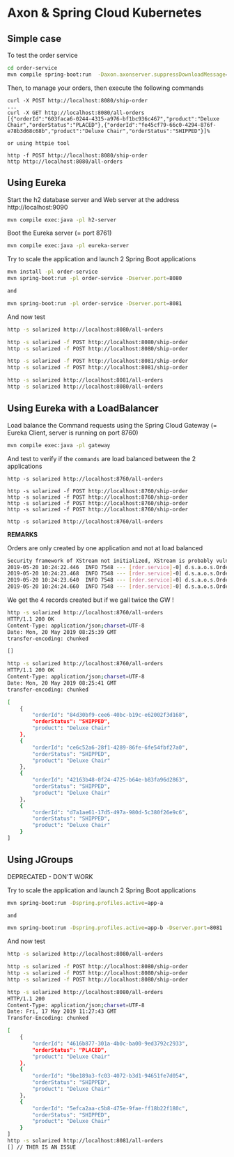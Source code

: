 # Axon & Spring Cloud Kubernetes

## Simple case

To test the order service

```bash
cd order-service
mvn compile spring-boot:run  -Daxon.axonserver.suppressDownloadMessage=true
```

Then, to manage your orders, then execute the following commands

```
curl -X POST http://localhost:8080/ship-order
...
curl -X GET http://localhost:8080/all-orders
[{"orderId":"603faca6-0244-4315-a976-bf1bc936c467","product":"Deluxe Chair","orderStatus":"PLACED"},{"orderId":"fe45cf79-66c0-4294-876f-e78b3d68c68b","product":"Deluxe Chair","orderStatus":"SHIPPED"}]%   

or using httpie tool

http -f POST http://localhost:8080/ship-order
http http://localhost:8080/all-orders
```

## Using Eureka

Start the h2 database server and Web server at the address http://localhost:9090
```bash
mvn compile exec:java -pl h2-server
```

Boot the Eureka server (= port 8761)

```bash
mvn compile exec:java -pl eureka-server
```

Try to scale the application and launch 2 Spring Boot applications

```bash
mvn install -pl order-service
mvn spring-boot:run -pl order-service -Dserver.port=8080

and 

mvn spring-boot:run -pl order-service -Dserver.port=8081
```

And now test 

```bash
http -s solarized http://localhost:8080/all-orders

http -s solarized -f POST http://localhost:8080/ship-order
http -s solarized -f POST http://localhost:8080/ship-order

http -s solarized -f POST http://localhost:8081/ship-order
http -s solarized -f POST http://localhost:8081/ship-order

http -s solarized http://localhost:8081/all-orders
http -s solarized http://localhost:8080/all-orders
```

## Using Eureka with a LoadBalancer

Load balance the Command requests using the Spring Cloud Gateway (= Eureka Client, server is running on port 8760)

```bash
mvn compile exec:java -pl gateway
```

And test to verify if the `commands` are load balanced between the 2 applications

```
http -s solarized http://localhost:8760/all-orders

http -s solarized -f POST http://localhost:8760/ship-order
http -s solarized -f POST http://localhost:8760/ship-order
http -s solarized -f POST http://localhost:8760/ship-order
http -s solarized -f POST http://localhost:8760/ship-order

http -s solarized http://localhost:8760/all-orders
```

**REMARKS**

Orders are only created by one application and not at load balanced

```bash
Security framework of XStream not initialized, XStream is probably vulnerable.
2019-05-20 10:24:22.446  INFO 7548 --- [rder.service]-0] d.s.a.o.s.OrderedProductsEventHandler    : Order shipped :: 42163b48-0f24-4725-b64e-b83fa96d2863by machine ::8081
2019-05-20 10:24:23.468  INFO 7548 --- [rder.service]-0] d.s.a.o.s.OrderedProductsEventHandler    : Order shipped :: ce6c52a6-28f1-4289-86fe-6fe54fbf27a0by machine ::8081
2019-05-20 10:24:23.640  INFO 7548 --- [rder.service]-0] d.s.a.o.s.OrderedProductsEventHandler    : Order shipped :: 84d30bf9-cee6-40bc-b19c-e62002f3d168by machine ::8081
2019-05-20 10:24:24.660  INFO 7548 --- [rder.service]-0] d.s.a.o.s.OrderedProductsEventHandler    : Order shipped :: d7a1ae61-17d5-497a-980d-5c380f26e9c6by machine ::8081
```

We get the 4 records created but if we gall twice the GW !

```bash
http -s solarized http://localhost:8760/all-orders
HTTP/1.1 200 OK
Content-Type: application/json;charset=UTF-8
Date: Mon, 20 May 2019 08:25:39 GMT
transfer-encoding: chunked

[]

http -s solarized http://localhost:8760/all-orders
HTTP/1.1 200 OK
Content-Type: application/json;charset=UTF-8
Date: Mon, 20 May 2019 08:25:41 GMT
transfer-encoding: chunked

[
    {
        "orderId": "84d30bf9-cee6-40bc-b19c-e62002f3d168",
        "orderStatus": "SHIPPED",
        "product": "Deluxe Chair"
    },
    {
        "orderId": "ce6c52a6-28f1-4289-86fe-6fe54fbf27a0",
        "orderStatus": "SHIPPED",
        "product": "Deluxe Chair"
    },
    {
        "orderId": "42163b48-0f24-4725-b64e-b83fa96d2863",
        "orderStatus": "SHIPPED",
        "product": "Deluxe Chair"
    },
    {
        "orderId": "d7a1ae61-17d5-497a-980d-5c380f26e9c6",
        "orderStatus": "SHIPPED",
        "product": "Deluxe Chair"
    }
]
```

## Using JGroups

DEPRECATED - DON'T WORK

Try to scale the application and launch 2 Spring Boot applications

```bash
mvn spring-boot:run -Dspring.profiles.active=app-a

and 

mvn spring-boot:run -Dspring.profiles.active=app-b -Dserver.port=8081
```

And now test 

```bash
http -s solarized http://localhost:8080/all-orders

http -s solarized -f POST http://localhost:8080/ship-order
http -s solarized -f POST http://localhost:8080/ship-order
http -s solarized -f POST http://localhost:8080/ship-order

http -s solarized http://localhost:8080/all-orders
HTTP/1.1 200 
Content-Type: application/json;charset=UTF-8
Date: Fri, 17 May 2019 11:27:43 GMT
Transfer-Encoding: chunked

[
    {
        "orderId": "4616b877-301a-4b0c-ba00-9ed3792c2933",
        "orderStatus": "PLACED",
        "product": "Deluxe Chair"
    },
    {
        "orderId": "9be189a3-fc03-4072-b3d1-94651fe7d054",
        "orderStatus": "SHIPPED",
        "product": "Deluxe Chair"
    },
    {
        "orderId": "5efca2aa-c5b8-475e-9fae-ff18b22f180c",
        "orderStatus": "SHIPPED",
        "product": "Deluxe Chair"
    }
]
http -s solarized http://localhost:8081/all-orders
[] // THER IS AN ISSUE
```
